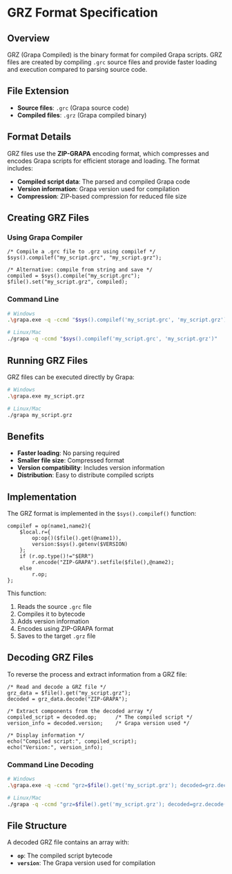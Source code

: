 # GRZ Format Specification

## Overview

GRZ (Grapa Compiled) is the binary format for compiled Grapa scripts. GRZ files are created by compiling `.grc` source files and provide faster loading and execution compared to parsing source code.

## File Extension

- **Source files**: `.grc` (Grapa source code)
- **Compiled files**: `.grz` (Grapa compiled binary)

## Format Details

GRZ files use the **ZIP-GRAPA** encoding format, which compresses and encodes Grapa scripts for efficient storage and loading. The format includes:

- **Compiled script data**: The parsed and compiled Grapa code
- **Version information**: Grapa version used for compilation
- **Compression**: ZIP-based compression for reduced file size

## Creating GRZ Files

### Using Grapa Compiler

```grapa
/* Compile a .grc file to .grz using compilef */
$sys().compilef("my_script.grc", "my_script.grz");

/* Alternative: compile from string and save */
compiled = $sys().compile("my_script.grc");
$file().set("my_script.grz", compiled);
```

### Command Line

```bash
# Windows
.\grapa.exe -q -ccmd "$sys().compilef('my_script.grc', 'my_script.grz')"

# Linux/Mac
./grapa -q -ccmd "$sys().compilef('my_script.grc', 'my_script.grz')"
```

## Running GRZ Files

GRZ files can be executed directly by Grapa:

```bash
# Windows
.\grapa.exe my_script.grz

# Linux/Mac
./grapa my_script.grz
```

## Benefits

- **Faster loading**: No parsing required
- **Smaller file size**: Compressed format
- **Version compatibility**: Includes version information
- **Distribution**: Easy to distribute compiled scripts

## Implementation

The GRZ format is implemented in the `$sys().compilef()` function:

```grapa
compilef = op(name1,name2){
    $local.r={
        op:op()($file().get(@name1)),
        version:$sys().getenv($VERSION)
    }; 
    if (r.op.type()!="$ERR") 
        r.encode("ZIP-GRAPA").setfile($file(),@name2); 
    else 
        r.op;
};
```

This function:
1. Reads the source `.grc` file
2. Compiles it to bytecode
3. Adds version information
4. Encodes using ZIP-GRAPA format
5. Saves to the target `.grz` file

## Decoding GRZ Files

To reverse the process and extract information from a GRZ file:

```grapa
/* Read and decode a GRZ file */
grz_data = $file().get("my_script.grz");
decoded = grz_data.decode("ZIP-GRAPA");

/* Extract components from the decoded array */
compiled_script = decoded.op;      /* The compiled script */
version_info = decoded.version;    /* Grapa version used */

/* Display information */
echo("Compiled script:", compiled_script);
echo("Version:", version_info);
```

### Command Line Decoding

```bash
# Windows
.\grapa.exe -q -ccmd "grz=$file().get('my_script.grz'); decoded=grz.decode('ZIP-GRAPA'); echo('Script:',decoded.op); echo('Version:',decoded.version)"

# Linux/Mac
./grapa -q -ccmd "grz=$file().get('my_script.grz'); decoded=grz.decode('ZIP-GRAPA'); echo('Script:',decoded.op); echo('Version:',decoded.version)"
```

## File Structure

A decoded GRZ file contains an array with:
- **`op`**: The compiled script bytecode
- **`version`**: The Grapa version used for compilation 